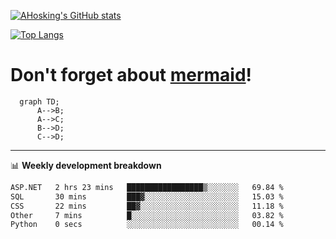 [![AHosking's GitHub stats](https://github-readme-stats.vercel.app/api?username=ahosking&count_private=true&show_icons=true&theme=onedark&hide_rank=true&include_all_commits=true)](https://github.com/ahosking)

[![Top Langs](https://github-readme-stats.vercel.app/api/top-langs/?username=ahosking&layout=compact&theme=onedark)](https://github.com/ahosking)


# Don't forget about [mermaid](https://github.blog/2022-02-14-include-diagrams-markdown-files-mermaid/)!

```mermaid
  graph TD;
      A-->B;
      A-->C;
      B-->D;
      C-->D;
```
-------

📊 **Weekly development breakdown**

<!--START_SECTION:waka-->

```txt
ASP.NET   2 hrs 23 mins   █████████████████▒░░░░░░░   69.84 %
SQL       30 mins         ███▓░░░░░░░░░░░░░░░░░░░░░   15.03 %
CSS       22 mins         ██▓░░░░░░░░░░░░░░░░░░░░░░   11.18 %
Other     7 mins          █░░░░░░░░░░░░░░░░░░░░░░░░   03.82 %
Python    0 secs          ░░░░░░░░░░░░░░░░░░░░░░░░░   00.14 %
```

<!--END_SECTION:waka-->
